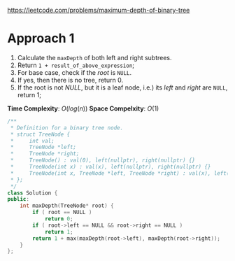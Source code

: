 
https://leetcode.com/problems/maximum-depth-of-binary-tree

# Approach 1

1. Calculate the `maxDepth` of both left and right subtrees.
2. Return `1 + result_of_above_expression`;
3. For base case, check if the $root$ is `NULL`.
4. If yes, then there is no tree, return $0$.
5. If the root is not $NULL$, but it is a leaf node, i.e.) its $left$ and $right$ are `NULL`, return 1;

**Time Complexity**: $O(log(n))$
**Space Compelxity**: $O(1)$

```cpp
/**
 * Definition for a binary tree node.
 * struct TreeNode {
 *     int val;
 *     TreeNode *left;
 *     TreeNode *right;
 *     TreeNode() : val(0), left(nullptr), right(nullptr) {}
 *     TreeNode(int x) : val(x), left(nullptr), right(nullptr) {}
 *     TreeNode(int x, TreeNode *left, TreeNode *right) : val(x), left(left), right(right) {}
 * };
 */
class Solution {
public:
    int maxDepth(TreeNode* root) {
        if ( root == NULL )
            return 0;
        if ( root->left == NULL && root->right == NULL )
            return 1;
        return 1 + max(maxDepth(root->left), maxDepth(root->right));
    }
};
```